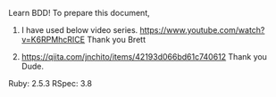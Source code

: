 Learn BDD!
To prepare this document, 
1. I have used below video series.
https://www.youtube.com/watch?v=K6RPMhcRICE
Thank you Brett

2. https://qiita.com/jnchito/items/42193d066bd61c740612
Thank you Dude.

Ruby: 2.5.3
RSpec: 3.8